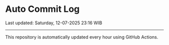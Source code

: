# Auto Commit Log

Last updated: Saturday, 12-07-2025 23:16 WIB

---

This repository is automatically updated every hour using GitHub Actions.
